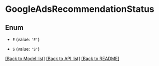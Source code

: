 # GoogleAdsRecommendationStatus


## Enum

* `E` (value: `'E'`)

* `S` (value: `'S'`)

[[Back to Model list]](../README.md#documentation-for-models) [[Back to API list]](../README.md#documentation-for-api-endpoints) [[Back to README]](../README.md)


